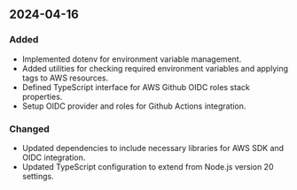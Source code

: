 ## 2024-04-16

### Added
- Implemented dotenv for environment variable management.
- Added utilities for checking required environment variables and applying tags to AWS resources.
- Defined TypeScript interface for AWS Github OIDC roles stack properties.
- Setup OIDC provider and roles for Github Actions integration.

### Changed
- Updated dependencies to include necessary libraries for AWS SDK and OIDC integration.
- Updated TypeScript configuration to extend from Node.js version 20 settings.